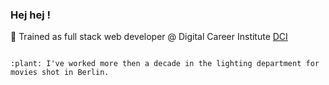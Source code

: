 ### Hej hej !

:rocket: Trained as full stack web developer @ Digital Career Institute [DCI](https://digitalcareerinstitute.org/courses/web-development-course)

~~~

:plant: I've worked more then a decade in the lighting department for movies shot in Berlin. 
